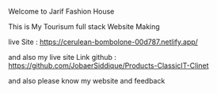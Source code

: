 Welcome to Jarif Fashion House

This is My Tourisum full stack Website Making

live Site : https://cerulean-bombolone-00d787.netlify.app/

and also my live site Link github : https://github.com/JobaerSiddique/Products-ClassicIT-Clinet

and also please know my website and feedback
